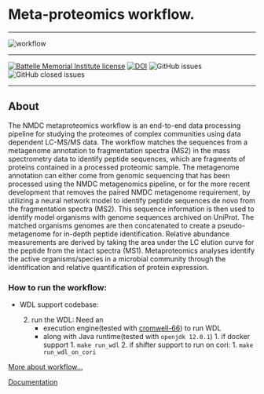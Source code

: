 # Meta-proteomics workflow.
<hr>

![workflow](docs/workflow_diagram.png)  

<hr>

[![Battelle Memorial Institute license](https://img.shields.io/badge/license-Battelle%20Memorial%20Institute-green)](https://github.com/microbiomedata/metaPro/blob/master/license.txt)
[![DOI](https://zenodo.org/badge/DOI/10.5281/zenodo.5748584.svg)](https://doi.org/10.5281/zenodo.5748584)
![GitHub issues](https://img.shields.io/github/issues-raw/microbiomedata/metaPro)
![GitHub closed issues](https://img.shields.io/github/issues-closed-raw/microbiomedata/metaPro)
<hr>

## About
<!-- Meta-proteomics workflow is an end-to-end data processing and analyzing pipeline for studying proteomes i.e studying [protein identification and characterization using MS/MS data](https://www.sciencedirect.com/science/article/pii/S1874391911002053). -->

The NMDC metaproteomics workflow is an end-to-end data processing pipeline for studying the proteomes of complex communities using data dependent LC-MS/MS data. The workflow matches the sequences from a metagenome annotation to fragmentation spectra (MS2) in the mass spectrometry data to identify peptide sequences, which are fragments of proteins contained in a processed proteomic sample. The metagenome annotation can either come from genomic sequencing that has been processed using the NMDC metagenomics pipeline, or for the more recent development that removes the paired NMDC metagenome requirement, by utilizing a neural network model to identify peptide sequences de novo from the fragmentation spectra (MS2). This sequence information is then used to identify model organisms with genome sequences archived on UniProt. The matched organisms genomes are then concatenated to create a pseudo-metagenome for in-depth peptide identification. Relative abundance measurements are derived by taking the area under the LC elution curve for the peptide from the intact spectra (MS1).
Metaproteomics analyses identify the active organisms/species in a microbial community through the identification and relative quantification of protein expression.

### How to run the workflow:

<!-- - Python codebase:
    
  - `Virtual machine`:
    1. Make your input datasets ready- [as described here](src/prepare_input/prepare_input.md) 
       - Make your input `storage/` folder visible to workflow. [You need to provide path in docker-compose.yml](docker-compose.yml)
         
         Note: 
           - I left `./storage/` already configured assuming you kept inputs in the project directory itself.
           - Typically, a Study(such as `stegen`) has more than 1 datasets(RAW files-MSMS spectra) and multiple fastas to search against.
            This is information is must and a sample is provide [here](storage/mappings/EMSL48473_JGI1781_Stegen_DatasetToMetagenomeMapping_2021-01-25.xlsx)
             
    2. Configure workflow as per need. Typically, we run in following ways:
       1. Fully-Tryptic with No modifications (recommended for large datasets such as Prosser Soil.)
       2. Fully-Tryptic with modifications    
       3. partially-tryptic with Modification( such as MetOx).
       4. partially-tryptic No Modification.
         
          Notes:
    
           - User need to tweek [configuration file](metaPro-config.env). To reproduce results achieved for FICUS dataset studies(`Hess`, `Stegen`, `Blanchard`)
           - we provided [parameter files](storage/parameters) and a [pre-configured env file](conf.env) that could be use to run the workflow.
    4. Must have installed [docker](https://docs.docker.com/get-docker/) and [docker-compose](https://docs.docker.com/compose/install/) on your system.
       
    5. To run workflow, From [project directory](./):
           1. `make build_unified` to start services.
              Notes: - (to take containers down and remove volumes: `docker-compose down -v`)
           2. `make run_workflow` 
              It will create a `storage/results` folder and create all the necessary files.

    
  - HPC([Tahoma- high performance computing cluster at EMSL](https://www.emsl.pnnl.gov/MSC/UserGuide/tahoma/tahoma_overview.html)):
      1. Pull image from dockerhub:
         ```
         singularity pull docker://microbiomedata/mepro:2.0.0
         singularity sif list mepro_2.0.0.sif
         singularity run docker://microbiomedata/mepro:2.0.0
         ```
      2. 
<hr> -->

- WDL support codebase:

    <!-- 1. prepare you input.json
        `make prepare-your-input`
       Note: User need to generate the input.json file based on the 
             - mapping (dataset(raw) to annotations(.faa & .gff ))
             - actual files respective file locations. 
             For you help, a [script](wdl/scripts/prepare_input.sh) has been provided. -->

    2. run the WDL:
       Need an 
       - execution engine(tested with [cromwell-66](https://github.com/broadinstitute/cromwell/releases)) to run WDL 
       - along with Java runtime(tested with `openjdk 12.0.1`)
             1. if docker support 
                1. `make run_wdl`
             2. if shifter support to run on cori:
                1. `make run_wdl_on_cori`


[More about workflow...](docs/index.rst)

[Documentation](https://nmdc-proteomics-workflow.readthedocs.io/en/latest/)
